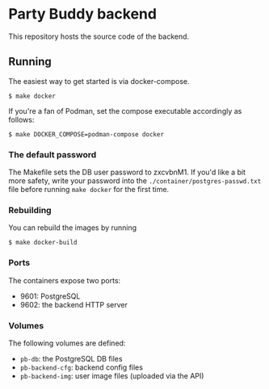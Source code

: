# Party Buddy backend
This repository hosts the source code of the backend.

## Running
The easiest way to get started is via docker-compose.

```
$ make docker
```

If you're a fan of Podman, set the compose executable accordingly as follows:

```
$ make DOCKER_COMPOSE=podman-compose docker
```

### The default password
The Makefile sets the DB user password to zxcvbnM1.
If you'd like a bit more safety, write your password into the `./container/postgres-passwd.txt` file before running `make docker` for the first time.

### Rebuilding
You can rebuild the images by running

```
$ make docker-build
```

### Ports
The containers expose two ports:

- 9601: PostgreSQL
- 9602: the backend HTTP server

### Volumes
The following volumes are defined:

- `pb-db`: the PostgreSQL DB files
- `pb-backend-cfg`: backend config files
- `pb-backend-img`: user image files (uploaded via the API)
